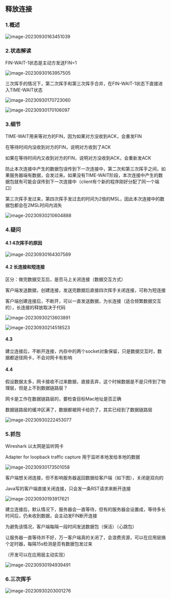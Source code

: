 ## 释放连接

### 1.概述



![image-20230930163451039](imgs\image-20230930163451039.png)

### 2.状态解读

FIN-WAIT-1状态是主动方发送FIN=1

![image-20230930163957505](imgs\image-20230930163957505.png)

 三次挥手的情况下，第二次挥手和第三次挥手合并，在FIN-WAIT-1状态下直接进入TIME-WAIT状态

![image-20230930170723060](imgs\image-20230930170723060.png)



![image-20230930170106097](imgs\image-20230930170106097.png)

### 3.细节

TIME-WAIT用来等对方的FIN，因为如果对方没收到ACK，会重发FIN

在等待时间内没收到对方的FIN，说明对方收到了ACK

如果在等待时间内又收到对方的FIN，说明对方没收到ACK，会重新发ACK

防止本次连接中产生的数据包误传到下一次连接中，第二次和第三次挥手之间，如果服务器端有数据，会发过来。如果没有TIME-WAIT阶段，本次连接中产生的数据包就有可能会误传到下一次连接中（client有个新的程序刚好分配了同一个端口）

第三次挥手发过来，第四次挥手发过去的时间为2倍的MSL，因此本次连接中的数据包都会在2MSL时间内消失

![image-20230930210604888](imgs\image-20230930210604888.png)

### 4.疑问

#### 4.1 4次挥手的原因

![image-20230930164307589](imgs\image-20230930164307589.png)

#### 4.2 长连接和短连接

区分：做完数据交互后，是否马上关闭连接（数据交互方式）

客户端发送数据，创建连接，发送完数据后直接四次挥手关闭连接，可称为短连接

客户端创建连接后，不断开，可以一直发送数据，为长连接（适合频繁数据交互的），长连接的释放取决于代码

![image-20230930213603891](imgs\image-20230930213603891.png)

![image-20230930214518523](imgs\image-20230930214518523.png)

#### 4.3

建立连接后，不断开连接，内存中的两个socket对象保留，只是数据交互时，数据都途径网卡，不会对网卡有影响

#### 4.4 

假设数据太多，网卡接收不过来数据，直接丢弃，这个时候数据是不是只传到了物理层，但是上不到数据链路层？

 网卡是工作在数据链路层的，要检查目标Mac地址是否正确

数据链路层的缓冲区满了，数据都被网卡给扔了，其实已经到了数据链路层

![image-20230930222453077](imgs\image-20230930222453077.png)

### 5.抓包

Wireshark  以太网是监听网卡

Adapter for loopback traffic capture 用于监听本地发给本地的数据

![image-20230930173501058](imgs\image-20230930173501058.png)

客户端想关闭连接，但不影响服务器返回数据给客户端（如下图），关闭是双向的

Java写的客户端直接关闭连接，只会发一条RST请求来断开连接

![image-20230930193917621](imgs\image-20230930193917621.png)



建立连接后，默认情况下，服务器会一直等待，但有的服务器会设置成，等待多长时间后，仍未收到数据，会主动发FIN断开连接

为避免该情况，客户端每隔一段时间发送数据包（保活）（心跳包）

让服务器一直等待并不好，万一客户端真的关闭了，会浪费资源，可以在应用层搞个定时器，每隔15s检测是否有数据包发过来

（开发可以在应用层主动实现）

![image-20230930194939491](imgs\image-20230930194939491.png)



### 6.三次挥手



![image-20230930203001276](imgs\image-20230930203001276.png)

